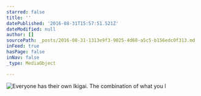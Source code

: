 ```yaml
---
starred: false
title: ''
datePublished: '2016-08-31T15:57:51.521Z'
dateModified: null
author: []
sourcePath: _posts/2016-08-31-1313e9f3-9025-4d68-a5c5-b156edc0f313.md
inFeed: true
hasPage: false
inNav: false
_type: MediaObject

---
```

![Everyone has their own Ikigai. The combination of what you l](https://the-grid-user-content.s3-us-west-2.amazonaws.com/b3fe3d0f-4ce4-43ce-8f47-19d36869d3bf.jpg)